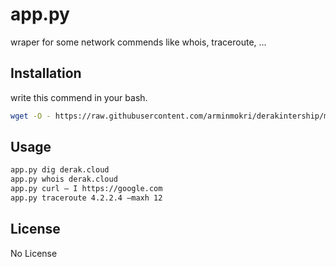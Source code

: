 # app.py

wraper for some network commends like whois, traceroute, ...

## Installation

write this commend in your bash.

```bash
wget -O - https://raw.githubusercontent.com/arminmokri/derakintership/main/install.sh | bash
```

## Usage

```bash
app.py dig derak.cloud
app.py whois derak.cloud
app.py curl – I https://google.com
app.py traceroute 4.2.2.4 –maxh 12
```

## License

No License
